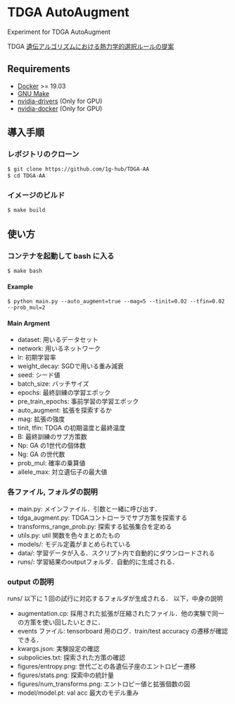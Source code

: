 # TDGA AutoAugment

Experiment for TDGA AutoAugment

TDGA
[遺伝アルゴリズムにおける熱力学的選択ルールの提案](https://www.jstage.jst.go.jp/article/iscie1988/9/2/9_2_82/_pdf)

## Requirements
- [Docker](https://www.docker.com/) >= 19.03
- [GNU Make](https://www.gnu.org/software/make/)
- [nvidia-drivers](https://github.com/NVIDIA/nvidia-docker/wiki/Frequently-Asked-Questions#how-do-i-install-the-nvidia-driver) (Only for GPU)
- [nvidia-docker](https://github.com/NVIDIA/nvidia-docker) (Only for GPU)

## 導入手順
### レポジトリのクローン
```bash
$ git clone https://github.com/1g-hub/TDGA-AA
$ cd TDGA-AA
```

### イメージのビルド
```bash
$ make build
```

## 使い方

### コンテナを起動して bash に入る
```
$ make bash
```

#### Example
```
$ python main.py --auto_augment=true --mag=5 --tinit=0.02 --tfin=0.02 --prob_mul=2
```

#### Main Argment

- dataset: 用いるデータセット
- network: 用いるネットワーク
- lr: 初期学習率
- weight_decay: SGDで用いる重み減衰
- seed: シード値
- batch_size: バッチサイズ
- epochs: 最終訓練の学習エポック
- pre_train_epochs: 事前学習の学習エポック
- auto_augment: 拡張を探索するか
- mag: 拡張の強度
- tinit, tfin: TDGA の初期温度と最終温度
- B: 最終訓練のサブ方策数
- Np: GA の1世代の個体数
- Ng: GA の世代数
- prob_mul: 確率の乗算値
- allele_max: 対立遺伝子の最大値

### 各ファイル, フォルダの説明
- main.py: メインファイル．引数と一緒に呼び出す．
- tdga_augment.py: TDGAコントローラでサブ方策を探索する
- transforms_range_prob.py: 探索する拡張集合を定める
- utils.py: util 関数を色々まとめたもの
- models/: モデル定義がまとめられている
- data/: 学習データが入る．スクリプト内で自動的にダウンロードされる
- runs/: 学習結果のoutputフォルダ．自動的に生成される．


### output の説明
runs/ 以下に 1 回の試行に対応するフォルダが生成される．
以下，中身の説明
- augmentation.cp: 採用された拡張が圧縮されたファイル．他の実験で同一の方策を使い回したいときに．
- events ファイル: tensorboard 用のログ．train/test accuracy の遷移が確認できる．
- kwargs.json: 実験設定の確認
- subpolicies.txt: 探索された方策の確認
- figures/entropy.png: 世代ごとの各遺伝子座のエントロピー遷移
- figures/stats.png: 探索中の統計量
- figures/num_transforms.png: エントロピー値と拡張個数の図
- model/model.pt: val acc 最大のモデル重み

